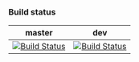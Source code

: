 ### Build status
| master | dev |
|--------|-----|
|[![Build Status](https://dev.azure.com/ginomessmer/Project%20Redhead/_apis/build/status/Maven%20Build%20CI?branchName=master)](https://dev.azure.com/ginomessmer/Project%20Redhead/_build/latest?definitionId=18&branchName=master)|[![Build Status](https://dev.azure.com/ginomessmer/Project%20Redhead/_apis/build/status/Maven%20Build%20CI?branchName=dev)](https://dev.azure.com/ginomessmer/Project%20Redhead/_build/latest?definitionId=18&branchName=dev)|
